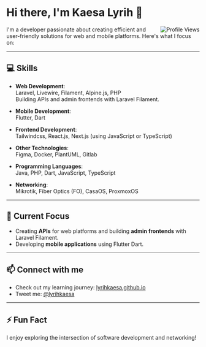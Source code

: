 # Hi there, I'm Kaesa Lyrih 👋

[<img src="https://komarev.com/ghpvc/?username=lyrihkaesa&color=131F3C&style=for-the-badge" alt="Profile Views" align="right" />](https://github.com/lyrihkaesa)

I'm a developer passionate about creating efficient and user-friendly solutions for web and mobile platforms. Here's what I focus on:

---

## 💻 Skills

- **Web Development**:  
  Laravel, Livewire, Filament, Alpine.js, PHP  
  Building APIs and admin frontends with Laravel Filament.  

- **Mobile Development**:  
  Flutter, Dart  

- **Frontend Development**:  
  Tailwindcss, React.js, Next.js (using JavaScript or TypeScript)  

- **Other Technologies**:  
  Figma, Docker, PlantUML, Gitlab  

- **Programming Languages**:  
  Java, PHP, Dart, JavaScript, TypeScript  

- **Networking**:  
  Mikrotik, Fiber Optics (FO), CasaOS, ProxmoxOS

---

## 🌱 Current Focus

- Creating **APIs** for web platforms and building **admin frontends** with Laravel Filament.  
- Developing **mobile applications** using Flutter Dart.  

---

## 📫 Connect with me

- Check out my learning journey: [lyrihkaesa.github.io](https://lyrihkaesa.github.io/learning)  
- Tweet me: [@lyrihkaesa](https://twitter.com/lyrihkaesa)  

---

## ⚡ Fun Fact

I enjoy exploring the intersection of software development and networking!
